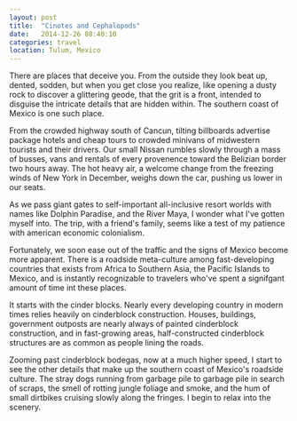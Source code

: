 ```yaml
---
layout: post
title:  "Cinotes and Cephalopods"
date:   2014-12-26 08:40:10
categories: travel
location: Tulum, Mexico
---
```

There are places that deceive you. From the outside they look beat up, dented, sodden, but when you get close you realize, like opening a dusty rock to discover a glittering geode, that the grit is a front, intended to disguise the intricate details that are hidden within. The southern coast of Mexico is one such place.

From the crowded highway south of Cancun, tilting billboards advertise package hotels and cheap tours to crowded minivans of midwestern tourists and their drivers. Our small Nissan rumbles slowly through a mass of busses, vans and rentals of every provenence toward the Belizian border two hours away. The hot heavy air, a welcome change from the freezing winds of New York in December, weighs down the car, pushing us lower in our seats.

As we pass giant gates to self-important all-inclusive resort worlds with names like Dolphin Paradise, and the River Maya, I wonder what I've gotten myself into. The trip, with a friend's family, seems like a test of my patience with american economic colonialism.

Fortunately, we soon ease out of the traffic and the signs of Mexico become more apparent. There is a roadside meta-culture among fast-developing countries that exists from Africa to Southern Asia, the Pacific Islands to Mexico, and is instantly recognizable to travelers who've spent a signifgant amount of time int these places.

It starts with the cinder blocks. Nearly every developing country in modern times relies heavily on cinderblock construction. Houses, buildings, government outposts are nearly always of painted cinderblock construction, and in fast-growing areas, half-constructed cinderblock structures are as common as people lining the roads.

Zooming past cinderblock bodegas, now at a much higher speed, I start to see the other details that make up the southern coast of Mexico's roadside culture. The stray dogs running from garbage pile to garbage pile in search of scraps, the smell of rotting jungle foliage and smoke, and the hum of small dirtbikes cruising slowly along the fringes. I begin to relax into the scenery.
 
